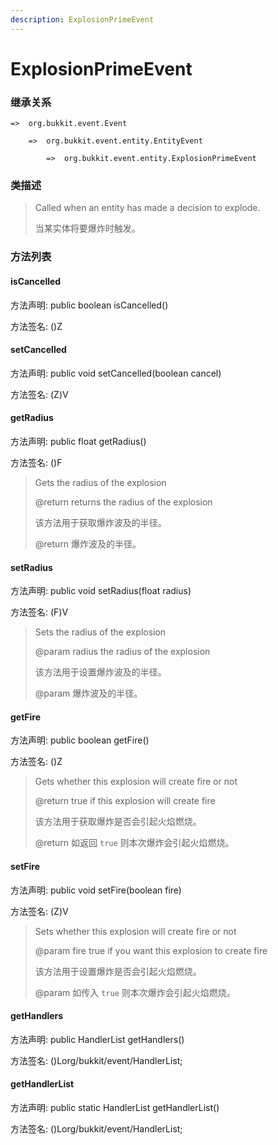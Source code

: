 ```yaml
---
description: ExplosionPrimeEvent
---
```


# ExplosionPrimeEvent

### 继承关系

    =>  org.bukkit.event.Event

        =>  org.bukkit.event.entity.EntityEvent

            =>  org.bukkit.event.entity.ExplosionPrimeEvent

### 类描述

> Called when an entity has made a decision to explode.
>
> 当某实体将要爆炸时触发。

### 方法列表

#### isCancelled

方法声明: public boolean isCancelled()

方法签名: ()Z

#### setCancelled

方法声明: public void setCancelled(boolean cancel)

方法签名: (Z)V

#### getRadius

方法声明: public float getRadius()

方法签名: ()F

> Gets the radius of the explosion
>
> @return returns the radius of the explosion
>
> 该方法用于获取爆炸波及的半径。
>
> @return 爆炸波及的半径。

#### setRadius

方法声明: public void setRadius(float radius)

方法签名: (F)V

> Sets the radius of the explosion
>
> @param radius the radius of the explosion
>
> 该方法用于设置爆炸波及的半径。
>
> @param 爆炸波及的半径。

#### getFire

方法声明: public boolean getFire()

方法签名: ()Z

> Gets whether this explosion will create fire or not
>
> @return true if this explosion will create fire
>
> 该方法用于获取爆炸是否会引起火焰燃烧。
>
> @return 如返回 `true` 则本次爆炸会引起火焰燃烧。

#### setFire

方法声明: public void setFire(boolean fire)

方法签名: (Z)V

> Sets whether this explosion will create fire or not
>
> @param fire true if you want this explosion to create fire
>
> 该方法用于设置爆炸是否会引起火焰燃烧。
>
> @param 如传入 `true` 则本次爆炸会引起火焰燃烧。

#### getHandlers

方法声明: public HandlerList getHandlers()

方法签名: ()Lorg/bukkit/event/HandlerList;

#### getHandlerList

方法声明: public static HandlerList getHandlerList()

方法签名: ()Lorg/bukkit/event/HandlerList;